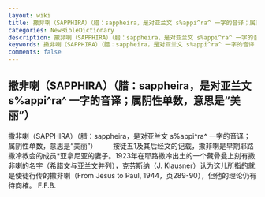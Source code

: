 ```yaml
---
layout: wiki
title: 撒非喇（SAPPHIRA）（腊：sappheira，是对亚兰文 s%appi^ra^ 一字的音译；属阴性单数，意思是“美丽”）
categories: NewBibleDictionary
description: 撒非喇（SAPPHIRA）（腊：sappheira，是对亚兰文 s%appi^ra^ 一字的音译；属阴性单数，意思是“美丽”）
keywords: 撒非喇（SAPPHIRA）（腊：sappheira，是对亚兰文 s%appi^ra^ 一字的音译；属阴性单数，意思是“美丽”）
comments: false
---
```


## 撒非喇（SAPPHIRA）（腊：sappheira，是对亚兰文 s%appi^ra^ 一字的音译；属阴性单数，意思是“美丽”）



撒非喇（SAPPHIRA）（腊：sappheira，是对亚兰文 s%appi^ra^ 一字的音译；属阴性单数，意思是“美丽”）
　　按徒五1及其后经文的记载，撒非喇是早期耶路撒冷教会的成员*亚拿尼亚的妻子。1923年在耶路撒冷出土的一个藏骨瓮上刻有撒非喇的名字（希腊文与亚兰文并列），克劳斯纳（J. Klausner）认为这儿所指的就是使徒行传的撒非喇（From Jesus to Paul, 1944，页289-90），但他的理论仍有待商榷。
F.F.B.




